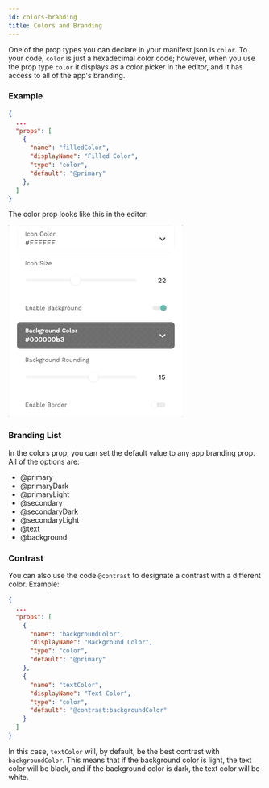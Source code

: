 ```yaml
---
id: colors-branding
title: Colors and Branding
---
```


One of the prop types you can declare in your manifest.json is `color`. To your code, `color` is just a hexadecimal color code; however, when you use the prop type `color` it displays as a color picker in the editor, and it has access to all of the app's branding.

### Example

```json
{
  ...
  "props": [
    {
      "name": "filledColor",
      "displayName": "Filled Color",
      "type": "color",
      "default": "@primary"
    },
  ]
}

```

The color prop looks like this in the editor:

<img src="/img/colors.gif" alt='Colors Example' />

### Branding List

In the colors prop, you can set the default value to any app branding prop. All of the options are:

- @primary
- @primaryDark
- @primaryLight
- @secondary
- @secondaryDark
- @secondaryLight
- @text
- @background

### Contrast

You can also use the code `@contrast` to designate a contrast with a different color. Example:

```json
{
  ...
  "props": [
    {
      "name": "backgroundColor",
      "displayName": "Background Color",
      "type": "color",
      "default": "@primary"
    },
    {
      "name": "textColor",
      "displayName": "Text Color",
      "type": "color",
      "default": "@contrast:backgroundColor"
    }
  ]
}
```

In this case, `textColor` will, by default, be the best contrast with `backgroundColor`. This means
that if the background color is light, the text color will be black, and if the background color is dark, the text color will be white.
